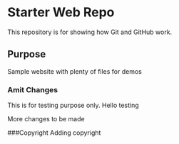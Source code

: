 # Starter Web Repo

This repository is for showing how Git and GitHub work.

## Purpose

Sample website with plenty of files for demos

### Amit Changes
This is for testing purpose only. Hello testing

More changes to be made

###Copyright
Adding copyright


